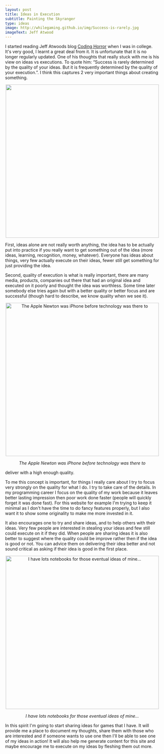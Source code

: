 ```yaml
---
layout: post
title: Ideas in Execution
subtitle: Painting the Skyranger
type: ideas
image: http://whilegaming.github.io/img/Success-is-rarely.jpg
imageText: Jeff Atwood
---
```


I started reading Jeff Atwoods blog [Coding Horror](www.codinghorror.com) when I was in
college. It's very good, I learnt a great deal from it. It is unfortunate
that it is no longer regularly updated. One of his thoughts that really
stuck with me is his view on ideas vs executions. To quote him: “Success is
rarely determined by the quality of your ideas. But it is frequently
determined by the quality of your execution.”. I think this captures 2 very
important things about creating something.

<p align="center">
<a href="http://whilegaming.github.io/img/Success-is-rarely.jpg"><img src="http://whilegaming.github.io/img/Success-is-rarely.jpg" alt="" width="500"></a>
</p>
<p align="center"><i></i></p>

First, ideas alone are not really worth anything, the idea has to be
actually put into practice if you really want to get something out of the
idea (more ideas, learning, recognition, money, whatever). Everyone has
ideas about things, very few actually execute on their ideas, fewer still
get something for just providing the idea.

Second, quality of execution is what is really important, there are many
media, products, companies out there that had an original idea and executed
on it poorly and thought the idea was worthless. Some time later somebody
else tries again but with a better quality or better focus and are
successful (though hard to describe, we know quality when we see it).

<p align="center">
<a href="http://whilegaming.github.io/img/newton.jpg"><img src="http://whilegaming.github.io/img/newton.jpg" alt=" The Apple Newton was iPhone before technology was there to" width="500"></a>
</p>
<p align="center"><i> The Apple Newton was iPhone before technology was there to</i></p>
deliver with a high enough quality.

To me this concept is important, for things I really care about I try to
focus very strongly on the quality for what I do. I try to take care of the
details. In my programming career I focus on the quality of my work because
it leaves better lasting impression then poor work done faster (people will
quickly forget it was done fast). For this website for example I'm trying
to keep it minimal as I don't have the time to do fancy features properly,
but I also want it to show some originality to make me more invested in it.

It also encourages one to try and share ideas, and to help others with
their ideas. Very few people are interested in stealing your ideas and few
still could execute on it if they did. When people are sharing ideas it is
also better to suggest where the quality could be improve rather then if
the idea is good or not. You can advice them on delivering their idea
better and not sound critical as asking if their idea is good in the first
place.

<p align="center">
<a href="http://whilegaming.github.io/img/notebooks.JPG"><img src="http://whilegaming.github.io/img/notebooks.JPG" alt=" I have lots notebooks for those eventual ideas of mine..." width="500"></a>
</p>
<p align="center"><i> I have lots notebooks for those eventual ideas of mine...</i></p>

In this spirit I'm going to start sharing ideas for games that I have. It
will provide me a place to document my thoughts, share them with those who
are interested and if someone wants to use one then I'll be able to see one
of my ideas in action! It will also help me generate content for this site
and maybe encourage me to execute on my ideas by fleshing them out more.
